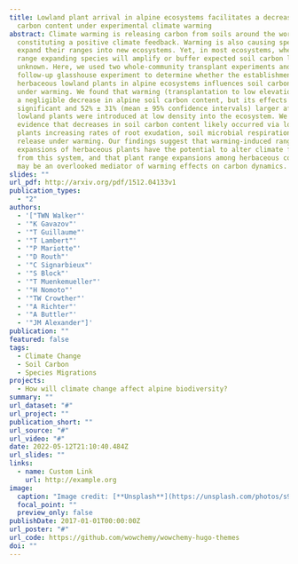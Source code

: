 ```yaml
---
title: Lowland plant arrival in alpine ecosystems facilitates a decrease in soil
  carbon content under experimental climate warming
abstract: Climate warming is releasing carbon from soils around the world,
  constituting a positive climate feedback. Warming is also causing species to
  expand their ranges into new ecosystems. Yet, in most ecosystems, whether
  range expanding species will amplify or buffer expected soil carbon loss is
  unknown. Here, we used two whole-community transplant experiments and a
  follow-up glasshouse experiment to determine whether the establishment of
  herbaceous lowland plants in alpine ecosystems influences soil carbon content
  under warming. We found that warming (transplantation to low elevation) led to
  a negligible decrease in alpine soil carbon content, but its effects became
  significant and 52% ± 31% (mean ± 95% confidence intervals) larger after
  lowland plants were introduced at low density into the ecosystem. We present
  evidence that decreases in soil carbon content likely occurred via lowland
  plants increasing rates of root exudation, soil microbial respiration, and CO2
  release under warming. Our findings suggest that warming-induced range
  expansions of herbaceous plants have the potential to alter climate feedbacks
  from this system, and that plant range expansions among herbaceous communities
  may be an overlooked mediator of warming effects on carbon dynamics.
slides: ""
url_pdf: http://arxiv.org/pdf/1512.04133v1
publication_types:
  - "2"
authors:
  - '["TWN Walker"'
  - '"K Gavazov"'
  - '"T Guillaume"'
  - '"T Lambert"'
  - '"P Mariotte"'
  - '"D Routh"'
  - '"C Signarbieux"'
  - '"S Block"'
  - '"T Muenkemueller"'
  - '"H Nomoto"'
  - '"TW Crowther"'
  - '"A Richter"'
  - '"A Buttler"'
  - '"JM Alexander"]'
publication: ""
featured: false
tags:
  - Climate Change
  - Soil Carbon
  - Species Migrations
projects:
  - How will climate change affect alpine biodiversity?
summary: ""
url_dataset: "#"
url_project: ""
publication_short: ""
url_source: "#"
url_video: "#"
date: 2022-05-12T21:10:40.484Z
url_slides: ""
links:
  - name: Custom Link
    url: http://example.org
image:
  caption: "Image credit: [**Unsplash**](https://unsplash.com/photos/s9CC2SKySJM)"
  focal_point: ""
  preview_only: false
publishDate: 2017-01-01T00:00:00Z
url_poster: "#"
url_code: https://github.com/wowchemy/wowchemy-hugo-themes
doi: ""
---
```


